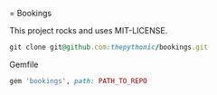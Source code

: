 = Bookings

This project rocks and uses MIT-LICENSE.

```ruby
git clone git@github.com:thepythonic/bookings.git
```

Gemfile

```ruby
gem 'bookings', path: PATH_TO_REPO
```
